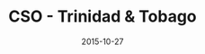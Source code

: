 ---
layout: site
title: "CSO - Trinidad & Tobago"
date: 2015-10-27
categories: [community]
version: 1.2.18
major: 1
minor: 2
patch: 18
slug: cso-tt
link: http://cso.gov.tt/
permalink: /sites/:slug
---